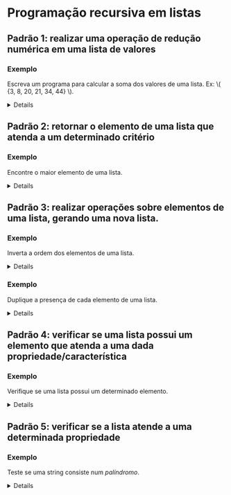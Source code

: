 # Programação recursiva em listas

## Padrão 1: realizar uma operação de redução numérica em uma lista de valores

### Exemplo

Escreva um programa para calcular a soma dos valores de uma lista. Ex: \\( \{3, 8, 20, 21, 34, 44\} \\).

<details>

***Formulação recursiva***

\\( soma(\{\}) = 0 \\)
\\( soma(\{a_{1}, ...a_{n}\}) = a_{1} + soma(\{...a_{n}\}) \\)

***Implementação em JavaScript***

```javascript
const soma = (lista) => {
    if (lista.length == 0) {
        return 0
    } else {
        const head = lista[0]
        const tail = lista.slice(1)
        return (head + soma(tail))n
    }
}
```

Versão com uso do já conhecido operador **spread** para listas.

```javascript
const soma = (lista) => {
    if (lista.length == 0) {
        return 0
    } else {
        const [x, ...xs] = lista
        return x + soma(xs)
    }
}
```

Versão com teste acerca de *valor indefinido* e *operador condicional ternário*

```javascript
const soma = ([x, ...xs]) => x === undefined ? 0 : x + soma(xs)
```

</details>

## Padrão 2: retornar o elemento de uma lista que atenda a um determinado critério

### Exemplo

Encontre o maior elemento de uma lista.

<details>

***Formulação recursiva***

\\( maior(\{\}) = vazia \\)
\\( maior(\{a_{1}\}) = a_{1} \\)
\\( maior(\{a_{1}, ...a_{n}\}) = a_{1} \\), se \\( a_[1} > maior(\{...a_{n}\}) \\)

***Implementação em JavaScript***

```javascript
const maior = ([x, ...xs]) => {
    if (x === undefined) {
        return 'Lista vazia'
    } else {
        return maiorAux([x, ...xs])
    }
}
const maiorAux = ([x, ...xs]) => {
    if (xs.length == 0) {
        return x
    } else {
        const maior = maiorAux([...xs])
        return (x > maior) ? x : maior
    }
}
```

</details>

## Padrão 3: realizar operações sobre elementos de uma lista, gerando uma nova lista.

### Exemplo

Inverta a ordem dos elementos de uma lista.

<details>

***Formulação recursiva***

\\( inverte(\{\}) = \{\} \\)
\\( inverte(\{a_{1}, ...a_{n}\}) = \{inverte(\{...a_{n}\}), a_{1}\} \\)

***Implementação em JavaScript***

```javascript
const inverte = ([x, ...xs]) =>
    x === undefined ? [] : [...inverte(xs), x]
```

</details>

### Exemplo

Duplique a presença de cada elemento de uma lista.

<details>

***Formulação recursiva***

\\( duplica(\{\}) = \{\} \\)
\\( duplica(\{a_{1} ...a_{n}\}) = \{a_{1}, a_{1}, ...duplica(\{...a_{n}\})\} \\)

***Implementação em JavaScript***

```javascript
const duplica = ([x, ...xs]) =>
    x === undefined ? [] : [x, x, ...duplica(xs)]
```

</details>

## Padrão 4: verificar se uma lista possui um elemento que atenda a uma dada propriedade/característica

### Exemplo

Verifique se uma lista possui um determinado elemento.

<details>

***Formulação recursiva***
\\( elem(e, \{\}) = F \\)
\\( elem(e, \{a_{1} ...a_{2}\}) = (e = a_{1}) \lor elem(e, \{...a_{n}\}) \\)

***Implementação em JavaScript***

```javascript
const elem = (e, [x, ...xs]) => {
    if (x === undefined) {
        return false
    } else {
        return (e === x) || elem(e, [...xs])
    }
}
```

</details>

## Padrão 5: verificar se a lista atende a uma determinada propriedade

### Exemplo

Teste se uma string consiste num *palíndromo*.

<details>

***Formulação recursiva***

\\( palindromo('') = T \\)
\\( palindromo('char1') = T \\)
\\( palindromo('char_{1}...meio...char_{n}') = (char_{1} = char_{n}) \land palindromo('meio') \\)

***Implementação em JavaScript***

```javascript
const palindromo = (str) => {
    if (str.length < 2) {
        return true
    } else {
        const primeiro = str.slice(0, 1)
        const ultimo = str.slice(-1)
        const meio = str.slice(1, -1)
        return (primeiro === ultimo) && palindromo(meio)
    }
}
```

</details>
